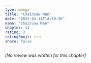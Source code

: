 ```yaml
---
type: manga
title: "Chainsaw Man"
date: "2023-04-14T14:50:36"
name: "Chainsaw Man"
chapter: 11
rating: 3
ratingEmoji: ⭐️⭐️⭐️
share: false
---
```


_[No review was written for this chapter]_
